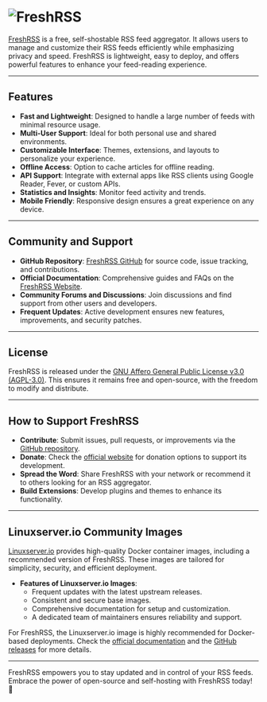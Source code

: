 # ![FreshRSS](https://raw.githubusercontent.com/linuxserver/docker-templates/master/linuxserver.io/img/freshrss-banner.png)

[FreshRSS](https://freshrss.org/index.html) is a free, self-shostable RSS feed aggregator. It allows users to manage and customize their RSS feeds efficiently while emphasizing privacy and speed. FreshRSS is lightweight, easy to deploy, and offers powerful features to enhance your feed-reading experience.

---

## Features

- **Fast and Lightweight**: Designed to handle a large number of feeds with minimal resource usage.
- **Multi-User Support**: Ideal for both personal use and shared environments.
- **Customizable Interface**: Themes, extensions, and layouts to personalize your experience.
- **Offline Access**: Option to cache articles for offline reading.
- **API Support**: Integrate with external apps like RSS clients using Google Reader, Fever, or custom APIs.
- **Statistics and Insights**: Monitor feed activity and trends.
- **Mobile Friendly**: Responsive design ensures a great experience on any device.

---

## Community and Support

- **GitHub Repository**: [FreshRSS GitHub](https://github.com/FreshRSS/FreshRSS) for source code, issue tracking, and contributions.
- **Official Documentation**: Comprehensive guides and FAQs on the [FreshRSS Website](https://freshrss.org/index.html).
- **Community Forums and Discussions**: Join discussions and find support from other users and developers.
- **Frequent Updates**: Active development ensures new features, improvements, and security patches.

---

## License

FreshRSS is released under the [GNU Affero General Public License v3.0 (AGPL-3.0)](https://github.com/FreshRSS/FreshRSS/blob/edge/LICENSE.txt). This ensures it remains free and open-source, with the freedom to modify and distribute.

---

## How to Support FreshRSS

- **Contribute**: Submit issues, pull requests, or improvements via the [GitHub repository](https://github.com/FreshRSS/FreshRSS).
- **Donate**: Check the [official website](https://freshrss.org/index.html) for donation options to support its development.
- **Spread the Word**: Share FreshRSS with your network or recommend it to others looking for an RSS aggregator.
- **Build Extensions**: Develop plugins and themes to enhance its functionality.

---

## Linuxserver.io Community Images

[Linuxserver.io](https://www.linuxserver.io/) provides high-quality Docker container images, including a recommended version of FreshRSS. These images are tailored for simplicity, security, and efficient deployment.

- **Features of Linuxserver.io Images**:
  - Frequent updates with the latest upstream releases.
  - Consistent and secure base images.
  - Comprehensive documentation for setup and customization.
  - A dedicated team of maintainers ensures reliability and support.

For FreshRSS, the Linuxserver.io image is highly recommended for Docker-based deployments. Check the [official documentation](https://docs.linuxserver.io/images/docker-freshrss/) and the [GitHub releases](https://github.com/linuxserver/docker-freshrss) for more details.

---

FreshRSS empowers you to stay updated and in control of your RSS feeds. Embrace the power of open-source and self-hosting with FreshRSS today! 🚀

